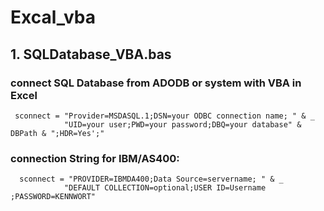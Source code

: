 # Excal_vba


  <h2>1. SQLDatabase_VBA.bas</h2>
  <h3>connect SQL Database from ADODB or system with VBA in Excel</h3>
  
```
 sconnect = "Provider=MSDASQL.1;DSN=your ODBC connection name; " & _
            "UID=your user;PWD=your password;DBQ=your database" & DBPath & ";HDR=Yes';"
```


  <h3>connection String for IBM/AS400:</h3>

```
  sconnect = "PROVIDER=IBMDA400;Data Source=servername; " & _
            "DEFAULT COLLECTION=optional;USER ID=Username ;PASSWORD=KENNWORT"
```
